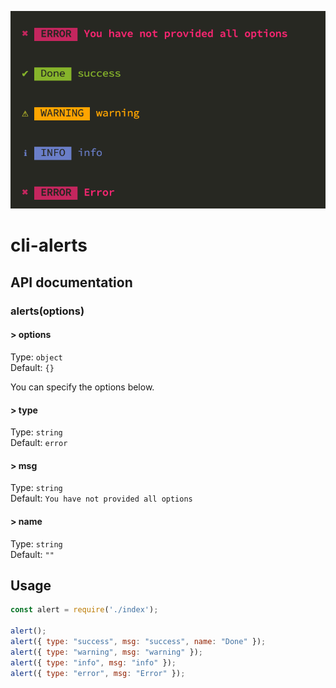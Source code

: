 ![cli-alerts screenshoot](./.github/image.png)

# cli-alerts

## API documentation

### alerts(options)

#### > options

Type: `object`<br>
Default: `{}`

You can specify the options below.

#### > type

Type: `string`<br>
Default: `error`

#### > msg

Type: `string`<br>
Default: `You have not provided all options`

#### > name

Type: `string`<br>
Default: `""`

## Usage

```js
const alert = require('./index');

alert();
alert({ type: "success", msg: "success", name: "Done" });
alert({ type: "warning", msg: "warning" });
alert({ type: "info", msg: "info" });
alert({ type: "error", msg: "Error" });